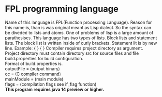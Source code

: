 # FPL programming language
Name of this language is FPL(Function processing Language). Reason for this name is, than is was original meant as Lisp dialect. So the syntax can be diveded to lists and atoms. One of problems of lisp is a large amount of parathesises. This language has two types of lists. Block lists and statement lists. The block list is written inside of curly brackets. Statement lit is by new line.
Example:
{ <statement list>}
{
 <statement list>
 <statement list>
}
Compiler requires project directory as argument.  
Project directory must contain directory src for source files and file build.properties for build configuration.  
Format of build.properties is.  
outputFile = (output binary)  
cc = (C compiler command)  
mainModule = (main module)  
flags = (compilation flags see if_flag function)  
**This program requires java 14 preview or higher.**